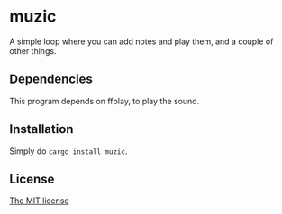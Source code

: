 # muzic

A simple loop where you can add notes and play them, and a couple of other things. 

## Dependencies

This program depends on ffplay, to play the sound.

## Installation

Simply do `cargo install muzic`.

## License

[The MIT license](https://mit-license.org)
